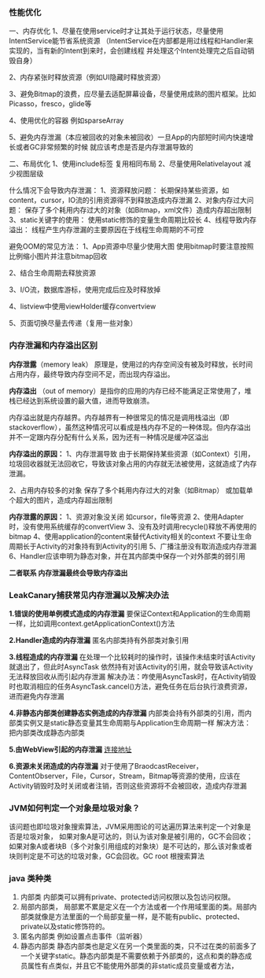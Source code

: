 ### 性能优化
一、内存优化
1、尽量在使用service时才让其处于运行状态，尽量使用IntentService能节省系统资源
   （IntentService在内部都是用过线程和Handler来实现的，当有新的Intent到来时，会创建线程
   并处理这个Intent处理完之后自动销毁自身）

2、内存紧张时释放资源（例如UI隐藏时释放资源）

3、避免Bitmap的浪费，应尽量去适配屏幕设备，尽量使用成熟的图片框架。比如Picasso，fresco，glide等

4、使用优化的容器 例如sparseArray

5、避免内存泄漏（本应被回收的对象未被回收）一旦App的内部短时间内快速增长或者GC非常频繁的时候
   就应该考虑是否是内存泄漏导致的

二、布局优化
    1、使用include标签 复用相同布局
    2、尽量使用Relativelayout 减少视图层级

什么情况下会导致内存泄漏：
     1、资源释放问题：
            长期保持某些资源，如content，cursor，IO流的引用资源得不到释放造成内存泄漏
     2、对象内存过大问题：
            保存了多个耗用内存过大的对象（如Bitmap，xml文件）造成内存超出限制
     3、static关键字的使用：
            使用static修饰的变量生命周期比较长
     4、线程导致内存溢出：
             线程产生内存泄漏的主要原因在于线程生命周期的不可控

避免OOM的常见方法：
1、App资源中尽量少使用大图 使用bitmap时要注意按照比例缩小图片并注意bitmap回收

2、结合生命周期去释放资源

3、I/O流，数据库游标，使用完成后应及时释放掉

4、listview中使用viewHolder缓存convertview

5、页面切换尽量去传递（复用一些对象）



### 内存泄漏和内存溢出区别

**内存泄露**（memory leak） 原理是，使用过的内存空间没有被及时释放，长时间占用内存，最终导致内存空间不足，而出现内存溢出。

**内存溢出** （out of memory）是指你的应用的内存已经不能满足正常使用了，堆栈已经达到系统设置的最大值，进而导致崩溃。

 内存溢出就是内存越界。内存越界有一种很常见的情况是调用栈溢出（即stackoverflow），虽然这种情况可以看成是栈内存不足的一种体现。但内存溢出并不一定跟内存分配有什么关系，因为还有一种情况是缓冲区溢出


**内存溢出的原因：**
1、内存泄漏导致
由于长期保持某些资源（如Context）引用，垃圾回收器就无法回收它，导致该对象占用的内存就无法被使用，这就造成了内存泄漏。

2、占用内存较多的对象
保存了多个耗用内存过大的对象（如Bitmap） 或加载单个超大的图片，造成内存超出限制


**内存泄露的原因：**
1、资源对象没关闭  如cursor，file等资源
2、使用Adapter时，没有使用系统缓存的convertView
3、没有及时调用recycle()释放不再使用的bitmap
4、使用application的content来替代Activity相关的context 不要让生命周期长于Activity的对象持有到Activity的引用
5、广播注册没有取消造成内存泄漏
6、Handler应该申明为静态对象，并在其内部类中保存一个对外部类的弱引用

**二者联系 内存泄漏最终会导致内存溢出**

### LeakCanary捕获常见内存泄漏以及解决办法

**1.错误的使用单例模式造成的内存泄漏**
要保证Context和Application的生命周期一样，比如调用context.getApplicationContext()方法

**2.Handler造成的内存泄漏**
匿名内部类持有外部类对象引用

**3.线程造成的内存泄漏**
在处理一个比较耗时的操作时，该操作未结束时该Activity就退出了，但此时AsyncTask 依然持有对该Activity的引用，就会导致该Activity无法释放回收从而引起内存泄漏
解决办法：咋使用AsyncTask时，在Activity销毁时也取消相应的任务AsyncTask.cancel()方法，避免任务在后台执行浪费资源，进而避免内存泄漏

**4.非静态内部类创建静态实例造成的内存泄漏**
内部类会持有外部类的引用，而内部类实例又是static静态变量其生命周期与Application生命周期一样
解决方法：把内部类改成静态内部类

**5.由WebView引起的内存泄漏**
[连接地址](https://www.cnblogs.com/whoislcj/p/6001422.html)

**6.资源未关闭造成的内存泄漏**
对于使用了BraodcastReceiver，ContentObserver，File，Cursor，Stream，Bitmap等资源的使用，应该在Activity销毁时及时关闭或者注销，否则这些资源将不会被回收，造成内存泄漏


### JVM如何判定一个对象是垃圾对象？

该问题也即垃圾对象搜索算法，JVM采用图论的可达遍历算法来判定一个对象是否是垃圾对象， 如果对象A是可达的，则认为该对象是被引用的，GC不会回收；如果对象A或者块B（多个对象引用组成的对象块）是不可达的，那么该对象或者块则判定是不可达的垃圾对象，GC会回收。GC root 根搜索算法
[](https://upload-images.jianshu.io/upload_images/6668992-5540a3037c4ee84c.jpg?imageMogr2/auto-orient/)


### java 类种类
1. 内部类  内部类可以拥有private、protected访问权限以及包访问权限。
2. 局部内部类， 局部累不累是定义在一个方法或者一个作用域里面的类。局部内部类就像是方法里面的一个局部变量一样，是不能有public、protected、private以及static修饰符的。
3. 匿名内部类 例如设置点击事件（监听器）
4. 静态内部类 静态内部类也是定义在另一个类里面的类，只不过在类的前面多了一个关键字static。静态内部类是不需要依赖于外部类的，这点和类的静态成员属性有点类似，并且它不能使用外部类的非static成员变量或者方法，
